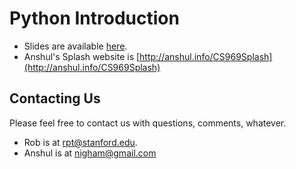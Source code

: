 # Python Introduction

* Slides are available [here](https://github.com/rtirrell/PythonIntroduction/raw/master/slides/python-introduction-slides.pdf).
* Anshul's Splash website is [http://anshul.info/CS969Splash](http://anshul.info/CS969Splash)

## Contacting Us
Please feel free to contact us with questions, comments, whatever.

* Rob is at rpt@stanford.edu.
* Anshul is at nigham@gmail.com
